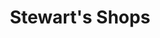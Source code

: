 ---
title: "Stewart's Shops"
url: /johnstown/stewarts-shops-north-comrie-avenue/
shop: Lebensmittel
---